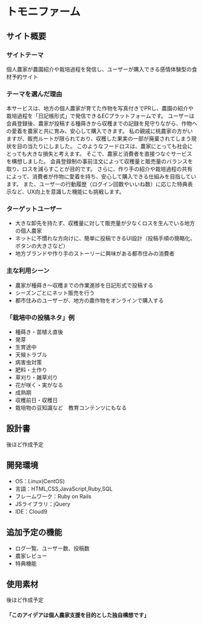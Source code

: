 # トモニファーム

## サイト概要
### サイトテーマ
個人農家が農園紹介や栽培過程を発信し、ユーザーが購入できる感情体験型の食材予約サイト
​
### テーマを選んだ理由
本サービスは、地方の個人農家が育てた作物を写真付きでPRし、農園の紹介や栽培過程を「日記帳形式」で発信できるECプラットフォームです。
ユーザーは会員登録後、農家が投稿する種蒔きから収穫までの記録を見守りながら、作物への愛着を農家と共に育み、安心して購入できます。
私の親戚に桃農家の方がいますが、販売ルートが限られており、収穫した果実の一部が廃棄されてしまう現状を目の当たりにしました。
このようなフードロスは、農家にとっても社会にとっても大きな損失と考えます。
そこで、農家と消費者を直接つなぐサービスを構想しました。
会員登録制の事前注文によって収穫量と販売量のバランスを取り、ロスを減らすことが目的です。
さらに、作り手の紹介や栽培過程の共有によって、消費者が作物に愛着を持ち、安心して購入できる仕組みを目指しています。
また、ユーザーの行動履歴（ログイン回数やいいね数）に応じた特典表示など、UX向上を意識した機能にも挑戦します。
​
### ターゲットユーザー
- 大きな卸先を持たず、収穫量に対して販売量が少なくロスを生んでいる地方の個人農家
- ネットに不慣れな方向けに、簡単に投稿できるUI設計（投稿手順の簡略化、ボタンの大きさなど）
- 地方ブランドや作り手のストーリーに興味がある都市住みの消費者
​
### 主な利用シーン
- 農家が種蒔き～収穫までの作業進捗を日記形式で投稿する
- シーズンごとにネット販売を行う
- 都市住みのユーザーが、地方の農作物をオンラインで購入する

### 「栽培中の投稿ネタ」例
- 種蒔き・苗植え直後
- 発芽
- 生育途中
- 天候トラブル
- 病害虫対策
- 肥料・土作り
- 草刈り・雑草刈り
- 花が咲く・実がなる
- 成熟期
- 収穫前日・収穫日
- 栽培物の豆知識など　教育コンテンツにもなる
​
## 設計書
後ほど作成予定
​
## 開発環境
- OS：Linux(CentOS)
- 言語：HTML,CSS,JavaScript,Ruby,SQL
- フレームワーク：Ruby on Rails
- JSライブラリ：jQuery
- IDE：Cloud9

## 追加予定の機能
- ログ一覧、ユーザー数、投稿数
- 農家レビュー
- 特典機能
​
## 使用素材
後ほど作成予定
<!-- - 外部サービスの画像素材・音声素材を使用した場合は、必ずサービス名とURLを明記してください。 -->
<!-- - アプリケーションの実装に使用したgem/bootstrapのリファレンスなどの記載は不要です。 -->
<!-- - 使用しない場合は、使用素材の項目をREADMEから削除してください。 -->
<!-- - 架空の団体・題材を前提にポートフォリオを制作する場合、下記のテンプレートを当項目内に記載しましょう。 -->
<!-- 【テンプレート】 -->
<!-- 著作権を考慮し、架空のデータを扱う予定です。 -->
<!-- なお今後、実在するデータを利用する際には、事前に著作権保持者と契約を結んだ上で利用します。 -->

#### 「このアイデアは個人農家支援を目的とした独自構想です」